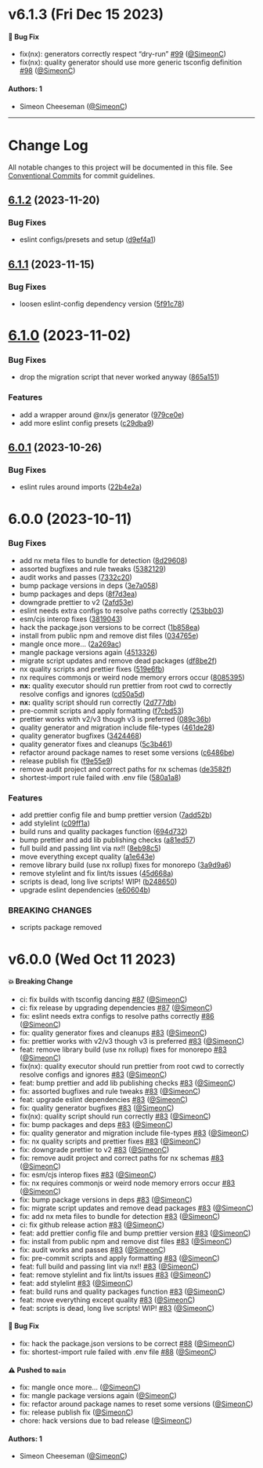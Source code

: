 # v6.1.3 (Fri Dec 15 2023)

#### 🐛 Bug Fix

- fix(nx): generators correctly respect “dry-run” [#99](https://github.com/tablecheck/frontend/pull/99) ([@SimeonC](https://github.com/SimeonC))
- fix(nx): quality generator should use more generic tsconfig definition [#98](https://github.com/tablecheck/frontend/pull/98) ([@SimeonC](https://github.com/SimeonC))

#### Authors: 1

- Simeon Cheeseman ([@SimeonC](https://github.com/SimeonC))

---

# Change Log

All notable changes to this project will be documented in this file.
See [Conventional Commits](https://conventionalcommits.org) for commit guidelines.

## [6.1.2](https://github.com/tablecheck/frontend/compare/@tablecheck/nx@6.1.1...@tablecheck/nx@6.1.2) (2023-11-20)


### Bug Fixes

* eslint configs/presets and setup ([d9ef4a1](https://github.com/tablecheck/frontend/commit/d9ef4a12e928eb8cfe67196eb282f9137b9ab3a1))





## [6.1.1](https://github.com/tablecheck/frontend/compare/@tablecheck/nx@6.1.0...@tablecheck/nx@6.1.1) (2023-11-15)


### Bug Fixes

* loosen eslint-config dependency version ([5f91c78](https://github.com/tablecheck/frontend/commit/5f91c783bfaa31d2888b41a7e03a509b758fcb41))





# [6.1.0](https://github.com/tablecheck/frontend/compare/@tablecheck/nx@6.0.1...@tablecheck/nx@6.1.0) (2023-11-02)


### Bug Fixes

* drop the migration script that never worked anyway ([865a151](https://github.com/tablecheck/frontend/commit/865a151082120593a68e1f498ec65aa506ee48ec))


### Features

* add a wrapper around @nx/js generator ([979ce0e](https://github.com/tablecheck/frontend/commit/979ce0edf4db1de667027ff579159286ed15a2ac))
* add more eslint config presets ([c29dba9](https://github.com/tablecheck/frontend/commit/c29dba9916c407ee372f93f171b335ce44f7308f))





## [6.0.1](https://github.com/tablecheck/frontend/compare/@tablecheck/nx@6.0.0...@tablecheck/nx@6.0.1) (2023-10-26)


### Bug Fixes

* eslint rules around imports ([22b4e2a](https://github.com/tablecheck/frontend/commit/22b4e2ae1a40928545e914f8dbba99b268ffe6a1))





# 6.0.0 (2023-10-11)


### Bug Fixes

* add nx meta files to bundle for detection ([8d29608](https://github.com/tablecheck/tablecheck-react-system/commit/8d29608b7e17aa492ffba51f82723f41449f086c))
* assorted bugfixes and rule tweaks ([5382129](https://github.com/tablecheck/tablecheck-react-system/commit/5382129275d2ed5d6c619ab1863fc2b8316e3b97))
* audit works and passes ([7332c20](https://github.com/tablecheck/tablecheck-react-system/commit/7332c2004082c17c20bd39fb3813d32a37af83d6))
* bump package versions in deps ([3e7a058](https://github.com/tablecheck/tablecheck-react-system/commit/3e7a0584f2a4e984a47c0d2431a2f6c532c6f794))
* bump packages and deps ([8f7d3ea](https://github.com/tablecheck/tablecheck-react-system/commit/8f7d3eade57beb24affa283690e907251a2345c1))
* downgrade prettier to v2 ([2afd53e](https://github.com/tablecheck/tablecheck-react-system/commit/2afd53e06da958e7211daf14bf24a0053ab55dba))
* eslint needs extra configs to resolve paths correctly ([253bb03](https://github.com/tablecheck/tablecheck-react-system/commit/253bb035111fe5031b621c7cf651ca99ffb68a15))
* esm/cjs interop fixes ([3819043](https://github.com/tablecheck/tablecheck-react-system/commit/38190433943af513b77f5224d8d18a2e4cc74b00))
* hack the package.json versions to be correct ([1b858ea](https://github.com/tablecheck/tablecheck-react-system/commit/1b858eab9ba0de977087116603e4c1890b6d2afe))
* install from public npm and remove dist files ([034765e](https://github.com/tablecheck/tablecheck-react-system/commit/034765e7128a1e9e6fe5970d7dac57c207d0a221))
* mangle once more… ([2a269ac](https://github.com/tablecheck/tablecheck-react-system/commit/2a269ac580d662e0f63b9a90e2df96bc67dcd52c))
* mangle package versions again ([4513326](https://github.com/tablecheck/tablecheck-react-system/commit/4513326b88ed15769a35790ba0b6fea9af3648a7))
* migrate script updates and remove dead packages ([df8be2f](https://github.com/tablecheck/tablecheck-react-system/commit/df8be2fb6b4e4bf0eac7a0adc7a3343915c35189))
* nx quality scripts and prettier fixes ([519e6fb](https://github.com/tablecheck/tablecheck-react-system/commit/519e6fb1d857b8a8dca128c26668f5e6a661c254))
* nx requires commonjs or weird node memory errors occur ([8085395](https://github.com/tablecheck/tablecheck-react-system/commit/808539508a5b80b7e247dfd58504470cbf221a2d))
* **nx:** quality executor should run prettier from root cwd to correctly resolve configs and ignores ([cd50a5d](https://github.com/tablecheck/tablecheck-react-system/commit/cd50a5d1480cdd50c996a85064e5a516a14a8479))
* **nx:** quality script should run correctly ([2d777db](https://github.com/tablecheck/tablecheck-react-system/commit/2d777db9fb0bd5c4f4d83bbacfaaa611861dd2d2))
* pre-commit scripts and apply formatting ([f7cbd53](https://github.com/tablecheck/tablecheck-react-system/commit/f7cbd53a71e3c59ad13268ec925ed269b2a7ff02))
* prettier works with v2/v3 though v3 is preferred ([089c36b](https://github.com/tablecheck/tablecheck-react-system/commit/089c36b1fbbfd4583ed58f6a9570ecc980139abc))
* quality generator and migration include file-types ([461de28](https://github.com/tablecheck/tablecheck-react-system/commit/461de282474f56aba795a5ff2af8272f472f56c4))
* quality generator bugfixes ([3424468](https://github.com/tablecheck/tablecheck-react-system/commit/34244680c8118b3bcb24087a346960c7af8d6fb9))
* quality generator fixes and cleanups ([5c3b461](https://github.com/tablecheck/tablecheck-react-system/commit/5c3b4612ec4ff765f160b8773940dd604cfbb086))
* refactor around package names to reset some versions ([c6486be](https://github.com/tablecheck/tablecheck-react-system/commit/c6486be9e6e0f6ff2c79c48be484f99417db39b4))
* release publish fix ([f9e55e9](https://github.com/tablecheck/tablecheck-react-system/commit/f9e55e9cf3651cad4fd1d79d18735b9cea70396b))
* remove audit project and correct paths for nx schemas ([de3582f](https://github.com/tablecheck/tablecheck-react-system/commit/de3582f500210a398df306866072c66e89ea9668))
* shortest-import rule failed with .env file ([580a1a8](https://github.com/tablecheck/tablecheck-react-system/commit/580a1a8620ba6365a126a433a7809eada56c4074))


### Features

* add prettier config file and bump prettier version ([7add52b](https://github.com/tablecheck/tablecheck-react-system/commit/7add52bfa6ffdaa065df490c8320f8025579a0d6))
* add stylelint ([c09ff1a](https://github.com/tablecheck/tablecheck-react-system/commit/c09ff1a07bda4d410ec2859be8d2a8ebc2fd80ae))
* build runs and quality packages function ([694d732](https://github.com/tablecheck/tablecheck-react-system/commit/694d7327828f54794a5f4d9f6b56c116adb967d2))
* bump prettier and add lib publishing checks ([a81ed57](https://github.com/tablecheck/tablecheck-react-system/commit/a81ed574359fa226ca13f824a0c46cb94e524b69))
* full build and passing lint via nx!! ([8eb98c5](https://github.com/tablecheck/tablecheck-react-system/commit/8eb98c51c72335db82550536acb35881958eea8c))
* move everything except quality ([a1e643e](https://github.com/tablecheck/tablecheck-react-system/commit/a1e643eb8f2299623d070b56fc85e982dd088655))
* remove library build (use nx rollup) fixes for monorepo ([3a9d9a6](https://github.com/tablecheck/tablecheck-react-system/commit/3a9d9a625ae903dbb6e023cf8301251c433491c7))
* remove stylelint and fix lint/ts issues ([45d668a](https://github.com/tablecheck/tablecheck-react-system/commit/45d668a3cd220a5d112f1a3fcef8c2a0ee100933))
* scripts is dead, long live scripts! WIP! ([b248650](https://github.com/tablecheck/tablecheck-react-system/commit/b2486506f43f40ed98a602e309fe3b58dcb845d5))
* upgrade eslint dependencies ([e60604b](https://github.com/tablecheck/tablecheck-react-system/commit/e60604bcf9e5389f51cbe0b828d95198ab78931a))


### BREAKING CHANGES

* scripts package removed





# v6.0.0 (Wed Oct 11 2023)

#### 💥 Breaking Change

- ci: fix builds with tsconfig dancing [#87](https://github.com/tablecheck/tablecheck-react-system/pull/87) ([@SimeonC](https://github.com/SimeonC))
- ci: fix release by upgrading dependencies [#87](https://github.com/tablecheck/tablecheck-react-system/pull/87) ([@SimeonC](https://github.com/SimeonC))
- fix: eslint needs extra configs to resolve paths correctly [#86](https://github.com/tablecheck/tablecheck-react-system/pull/86) ([@SimeonC](https://github.com/SimeonC))
- fix: quality generator fixes and cleanups [#83](https://github.com/tablecheck/tablecheck-react-system/pull/83) ([@SimeonC](https://github.com/SimeonC))
- fix: prettier works with v2/v3 though v3 is preferred [#83](https://github.com/tablecheck/tablecheck-react-system/pull/83) ([@SimeonC](https://github.com/SimeonC))
- feat: remove library build (use nx rollup) fixes for monorepo [#83](https://github.com/tablecheck/tablecheck-react-system/pull/83) ([@SimeonC](https://github.com/SimeonC))
- fix(nx): quality executor should run prettier from root cwd to correctly resolve configs and ignores [#83](https://github.com/tablecheck/tablecheck-react-system/pull/83) ([@SimeonC](https://github.com/SimeonC))
- feat: bump prettier and add lib publishing checks [#83](https://github.com/tablecheck/tablecheck-react-system/pull/83) ([@SimeonC](https://github.com/SimeonC))
- fix: assorted bugfixes and rule tweaks [#83](https://github.com/tablecheck/tablecheck-react-system/pull/83) ([@SimeonC](https://github.com/SimeonC))
- feat: upgrade eslint dependencies [#83](https://github.com/tablecheck/tablecheck-react-system/pull/83) ([@SimeonC](https://github.com/SimeonC))
- fix: quality generator bugfixes [#83](https://github.com/tablecheck/tablecheck-react-system/pull/83) ([@SimeonC](https://github.com/SimeonC))
- fix(nx): quality script should run correctly [#83](https://github.com/tablecheck/tablecheck-react-system/pull/83) ([@SimeonC](https://github.com/SimeonC))
- fix: bump packages and deps [#83](https://github.com/tablecheck/tablecheck-react-system/pull/83) ([@SimeonC](https://github.com/SimeonC))
- fix: quality generator and migration include file-types [#83](https://github.com/tablecheck/tablecheck-react-system/pull/83) ([@SimeonC](https://github.com/SimeonC))
- fix: nx quality scripts and prettier fixes [#83](https://github.com/tablecheck/tablecheck-react-system/pull/83) ([@SimeonC](https://github.com/SimeonC))
- fix: downgrade prettier to v2 [#83](https://github.com/tablecheck/tablecheck-react-system/pull/83) ([@SimeonC](https://github.com/SimeonC))
- fix: remove audit project and correct paths for nx schemas [#83](https://github.com/tablecheck/tablecheck-react-system/pull/83) ([@SimeonC](https://github.com/SimeonC))
- fix: esm/cjs interop fixes [#83](https://github.com/tablecheck/tablecheck-react-system/pull/83) ([@SimeonC](https://github.com/SimeonC))
- fix: nx requires commonjs or weird node memory errors occur [#83](https://github.com/tablecheck/tablecheck-react-system/pull/83) ([@SimeonC](https://github.com/SimeonC))
- fix: bump package versions in deps [#83](https://github.com/tablecheck/tablecheck-react-system/pull/83) ([@SimeonC](https://github.com/SimeonC))
- fix: migrate script updates and remove dead packages [#83](https://github.com/tablecheck/tablecheck-react-system/pull/83) ([@SimeonC](https://github.com/SimeonC))
- fix: add nx meta files to bundle for detection [#83](https://github.com/tablecheck/tablecheck-react-system/pull/83) ([@SimeonC](https://github.com/SimeonC))
- ci: fix github release action [#83](https://github.com/tablecheck/tablecheck-react-system/pull/83) ([@SimeonC](https://github.com/SimeonC))
- feat: add prettier config file and bump prettier version [#83](https://github.com/tablecheck/tablecheck-react-system/pull/83) ([@SimeonC](https://github.com/SimeonC))
- fix: install from public npm and remove dist files [#83](https://github.com/tablecheck/tablecheck-react-system/pull/83) ([@SimeonC](https://github.com/SimeonC))
- fix: audit works and passes [#83](https://github.com/tablecheck/tablecheck-react-system/pull/83) ([@SimeonC](https://github.com/SimeonC))
- fix: pre-commit scripts and apply formatting [#83](https://github.com/tablecheck/tablecheck-react-system/pull/83) ([@SimeonC](https://github.com/SimeonC))
- feat: full build and passing lint via nx!! [#83](https://github.com/tablecheck/tablecheck-react-system/pull/83) ([@SimeonC](https://github.com/SimeonC))
- feat: remove stylelint and fix lint/ts issues [#83](https://github.com/tablecheck/tablecheck-react-system/pull/83) ([@SimeonC](https://github.com/SimeonC))
- feat: add stylelint [#83](https://github.com/tablecheck/tablecheck-react-system/pull/83) ([@SimeonC](https://github.com/SimeonC))
- feat: build runs and quality packages function [#83](https://github.com/tablecheck/tablecheck-react-system/pull/83) ([@SimeonC](https://github.com/SimeonC))
- feat: move everything except quality [#83](https://github.com/tablecheck/tablecheck-react-system/pull/83) ([@SimeonC](https://github.com/SimeonC))
- feat: scripts is dead, long live scripts! WIP! [#83](https://github.com/tablecheck/tablecheck-react-system/pull/83) ([@SimeonC](https://github.com/SimeonC))

#### 🐛 Bug Fix

- fix: hack the package.json versions to be correct [#88](https://github.com/tablecheck/tablecheck-react-system/pull/88) ([@SimeonC](https://github.com/SimeonC))
- fix: shortest-import rule failed with .env file [#88](https://github.com/tablecheck/tablecheck-react-system/pull/88) ([@SimeonC](https://github.com/SimeonC))

#### ⚠️ Pushed to `main`

- fix: mangle once more… ([@SimeonC](https://github.com/SimeonC))
- fix: mangle package versions again ([@SimeonC](https://github.com/SimeonC))
- fix: refactor around package names to reset some versions ([@SimeonC](https://github.com/SimeonC))
- fix: release publish fix ([@SimeonC](https://github.com/SimeonC))
- chore: hack versions due to bad release ([@SimeonC](https://github.com/SimeonC))

#### Authors: 1

- Simeon Cheeseman ([@SimeonC](https://github.com/SimeonC))
